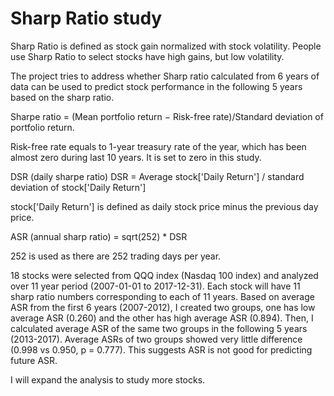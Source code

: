 # Sharp Ratio study

Sharp Ratio is defined as stock gain normalized with stock volatility. People use Sharp Ratio to select stocks have high gains, but low  volatility. 

The project tries to address whether Sharp ratio calculated from 6 years of data can be used to predict stock performance in the following 5 years based on the sharp ratio.  

Sharpe ratio = (Mean portfolio return − Risk-free rate)/Standard deviation of portfolio return. 

Risk-free rate equals to 1-year treasury rate of the year, which has been almost zero during last 10 years. It is set to zero in this study.  

DSR (daily sharpe ratio)
DSR =  Average stock['Daily Return'] / standard deviation of stock['Daily Return']

stock['Daily Return'] is defined as daily stock price minus the previous day price.  

ASR (annual sharp ratio) =  sqrt(252) * DSR 

252 is used as there are 252 trading days per year.   
 
18 stocks were selected from QQQ index (Nasdaq 100 index) and analyzed over 11 year period (2007-01-01 to 2017-12-31).   Each
stock will have 11 sharp ratio numbers corresponding to each of 11 years. Based on average ASR from the first 6 years (2007-2012), I 
created two groups, one has low average ASR (0.260) and the other has high average ASR (0.894).  Then, I calculated average 
ASR of the same two groups in the following 5 years (2013-2017).  Average ASRs of two groups showed very little difference (0.998 vs 0.950, p = 0.777).  This suggests ASR is not good for predicting future ASR. 

I will expand the analysis to study more stocks.    

